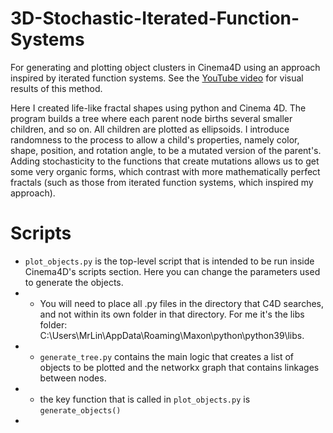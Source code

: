 # 3D-Stochastic-Iterated-Function-Systems
For generating and plotting object clusters in Cinema4D using an approach inspired by iterated function systems. 
See the [YouTube video](https://www.youtube.com/watch?v=EMZqDglulss) for visual results of this method. 

Here I created life-like fractal shapes using python and Cinema 4D. 
The program builds a tree where each parent node births several smaller children, and so on. All children are plotted as ellipsoids.
I introduce randomness to the process to allow a child's properties, namely color, shape, position, and rotation angle, to be a mutated version of the parent's. 
Adding stochasticity to the functions that create mutations allows us to get some very organic forms, which contrast with more mathematically perfect fractals (such as those from iterated function systems, which inspired my approach).

# Scripts
- `plot_objects.py` is the top-level script that is intended to be run inside Cinema4D's scripts section. Here you can change the parameters used to generate the objects.
- - You will need to place all .py files in the directory that C4D searches, and not within its own folder in that directory. For me it's the libs folder: C:\Users\MrLin\AppData\Roaming\Maxon\python\python39\libs. 
- - `generate_tree.py` contains the main logic that creates a list of objects to be plotted and the networkx graph that contains linkages between nodes.
- - the key function that is called in `plot_objects.py` is `generate_objects()`
- 
